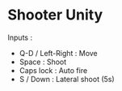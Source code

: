 # Shooter Unity

Inputs : 
- Q-D / Left-Right : Move
- Space : Shoot
- Caps lock : Auto fire
- S / Down : Lateral shoot (5s)
